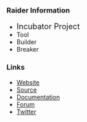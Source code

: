 ### Raider Information

* <i class="fas fa-egg" style="font-size: 1.3em; color:#53AAE5;"></i>
  <span style="font-size: 1.3em;">Incubator Project</span>
* <i class="fas fa-tools" style="color:#233e81;"></i> Tool
* <i class="fas fa-toolbox" style="color:#233e81;"></i> Builder
* <i class="fas fa-hammer" style="color:#233e81;"></i> Breaker

### Links

* [Website](https://raiderauth.com/)
* [Source](https://github.com/DigeeX/raider/)
* [Documentation](https://docs.raiderauth.com/en/latest/)
* [Forum](https://community.raiderauth.com/)
* [Twitter](https://twitter.com/raiderauth)
